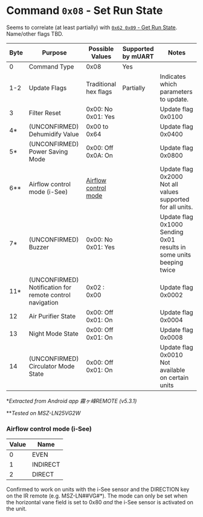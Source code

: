 # Command `0x08` - Set Run State

Seems to correlate (at least partially) with [`0x62 0x09` - Get Run State][get-run-state]. Name/other flags TBD.

| Byte | Purpose                          | Possible Values                          | Supported by mUART | Notes                                                          |
|------|----------------------------------|------------------------------------------|--------------------|----------------------------------------------------------------|
| 0    | Command Type                     | 0x08                                     | Yes                |                                                                |
| 1-2  | Update Flags                     | Traditional hex flags                    | Partially          | Indicates which parameters to update.                          |
| 3    | Filter Reset                     | 0x00: No<br/>0x01: Yes                   |                    | Update flag 0x0100                                             |
| 4*   | (UNCONFIRMED) Dehumidify Value   | 0x00 to 0x64                             |                    | Update flag 0x0400                                             |    
| 5*   | (UNCONFIRMED) Power Saving Mode  | 0x00: Off<br/>0x0A: On                   |                    | Update flag 0x0800                                             |
| 6**  | Airflow control mode (i-See)     | [Airflow control mode](#airflow-control-mode-i-see) |         | Update flag 0x2000<br/>Not all values supported for all units. |
| 7*   | (UNCONFIRMED) Buzzer             | 0x00: No<br/>0x01: Yes                   |                    | Update flag 0x1000<br/>Sending 0x01 results in some units beeping twice |
| 11*  | (UNCONFIRMED) Notification for remote control navigation | 0x02 : 0x00      |                    | Update flag 0x0002                                             |
| 12   | Air Purifier State               | 0x00: Off<br/>0x01: On                   |                    | Update flag 0x0004                                             |
| 13   | Night Mode State                 | 0x00: Off<br/>0x01: On                   |                    | Update flag 0x0008                                             |
| 14   | (UNCONFIRMED) Circulator Mode State | 0x00: Off<br/>0x01: On                |                    | Update flag 0x0010<br/>Not available on certain units          |


**Extracted from Android app 霧ヶ峰REMOTE (v5.3.1)*

***Tested on MSZ-LN25VG2W*

[get-run-state]: ../0x62-get-response/0x09-get-run-state.md

### Airflow control mode (i-See)

| Value | Name     |
|-------|----------|
| 0     | EVEN     |
| 1     | INDIRECT |
| 2     | DIRECT   |

Confirmed to work on units with the i-See sensor and the DIRECTION key on the IR remote (e.g. MSZ-LN##VG#*).
The mode can only be set when the horizontal vane field is set to 0x80 *and* the i-See sensor is activated on the unit.
